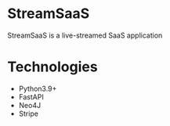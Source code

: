 # StreamSaaS
StreamSaaS is a live-streamed SaaS application

# Technologies

- Python3.9+
- FastAPI
- Neo4J
- Stripe 
